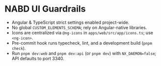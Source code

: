 # NABD UI Guardrails

- Angular & TypeScript strict settings enabled project-wide.
- No global `CUSTOM_ELEMENTS_SCHEMA`; rely on Angular-native libraries.
- Icons are centralized via `@ng-icons` in `apps/web/src/app/icons.ts`; use `<ng-icon>`.
- Pre-commit hook runs typecheck, lint, and a development build (`pnpm check`).
- Run `pnpm dev:web` and `pnpm dev:api` (or `pnpm dev`) with `NX_DAEMON=false`; API defaults to port 3340.
